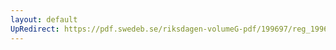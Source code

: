 ```yaml
---
layout: default
UpRedirect: https://pdf.swedeb.se/riksdagen-volumeG-pdf/199697/reg_199697/reg_199697_0458.pdf
---
```

